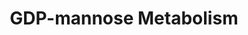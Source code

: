 ---
authors:
- Anwesha
description: This event has been computationally inferred from an event that has been
  demonstrated in another species.<p>The inference is based on Ensembl Compara orthology
  projection. Briefly, reactions for which all involved PhysicalEntities (in input,
  output and catalyst) have a mapped ortholog or paralog are inferred to the other
  species. High-level events are also inferred for these events to allow for easier
  navigation.<p>Details of projection methods and parameters may be found <a href="/projection.html">here.</a><p>  Source:[http://plantreactome.gramene.org/
  Plant Reactome].
last-edited: 2015-09-08
organisms:
- Arabidopsis thaliana
redirect_from:
- /index.php/Pathway:WP2970
- /instance/WP2970
revision: null
schema-jsonld:
- '@context': https://schema.org/
  '@id': https://wikipathways.github.io/pathways/WP2970.html
  '@type': Dataset
  creator:
    '@type': Organization
    name: WikiPathways
  description: This event has been computationally inferred from an event that has
    been demonstrated in another species.<p>The inference is based on Ensembl Compara
    orthology projection. Briefly, reactions for which all involved PhysicalEntities
    (in input, output and catalyst) have a mapped ortholog or paralog are inferred
    to the other species. High-level events are also inferred for these events to
    allow for easier navigation.<p>Details of projection methods and parameters may
    be found <a href="/projection.html">here.</a><p>  Source:[http://plantreactome.gramene.org/
    Plant Reactome].
  keywords:
  - (LOC_OS01G03710.1)
  - 1-phosphate
  - ADP
  - ATP
  - Fru(6)P
  - Homologues of
  - Homologues of HXK3
  - Man
  - Man6P
  - alpha-D-mannose
  - isomerase
  - mannose-6-phosphate
  - phosphomannomutase
  license: CC0
  name: GDP-mannose Metabolism
seo: CreativeWork
title: GDP-mannose Metabolism
wpid: WP2970
---